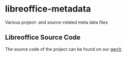# libreoffice-metadata
Various project- and source-related meta data files

## Libreoffice Source Code
The source code of the project can be found on our [gerrit](https://git.libreoffice.org/core). 
